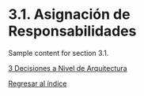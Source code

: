 # 3.1. Asignación de Responsabilidades

Sample content for section 3.1.

[3 Decisiones a Nivel de Arquitectura](../3.md)

[Regresar al índice](../../README.md)

